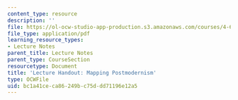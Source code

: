 ```yaml
---
content_type: resource
description: ''
file: https://ol-ocw-studio-app-production.s3.amazonaws.com/courses/4-602-modern-art-and-mass-culture-spring-2012/bc1a41ceca86249bc75ddd71196e12a5_MIT4_602S12_Postmodernism.pdf
file_type: application/pdf
learning_resource_types:
- Lecture Notes
parent_title: Lecture Notes
parent_type: CourseSection
resourcetype: Document
title: 'Lecture Handout: Mapping Postmodernism'
type: OCWFile
uid: bc1a41ce-ca86-249b-c75d-dd71196e12a5
---
```

